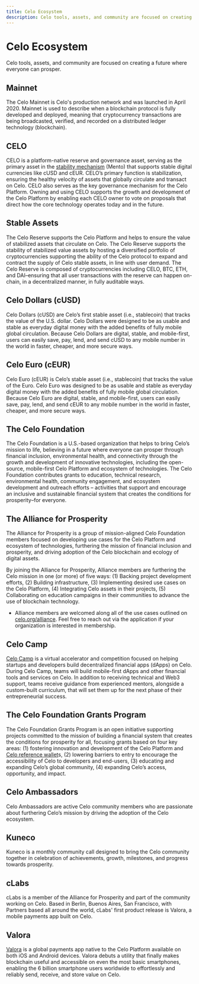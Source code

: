 ```yaml
---
title: Celo Ecosystem
description: Celo tools, assets, and community are focused on creating a future where everyone can prosper.
---
```

# Celo Ecosystem

Celo tools, assets, and community are focused on creating a future where everyone can prosper.

## Mainnet

The Celo Mainnet is Celo's production network and was launched in April 2020. Mainnet is used to describe when a blockchain protocol is fully developed and deployed, meaning that cryptocurrency transactions are being broadcasted, verified, and recorded on a distributed ledger technology (blockchain).

## CELO

CELO is a platform-native reserve and governance asset, serving as the primary asset in the [stability mechanism](https://celo.org/papers/Celo_Stability_Analysis.pdf) (Mento) that supports stable digital currencies like cUSD and cEUR. CELO’s primary function is stabilization, ensuring the healthy velocity of assets that globally circulate and transact on Celo. CELO also serves as the key governance mechanism for the Celo Platform. Owning and using CELO supports the growth and development of the Celo Platform by enabling each CELO owner to vote on proposals that direct how the core technology operates today and in the future. 

## Stable Assets

The Celo Reserve supports the Celo Platform and helps to ensure the value of stabilized assets that circulate on Celo. The Celo Reserve supports the stability of stabilized value assets by hosting a diversified portfolio of cryptocurrencies supporting the ability of the Celo protocol to expand and contract the supply of Celo stable assets, in line with user demand. The Celo Reserve is composed of cryptocurrencies including CELO, BTC, ETH, and DAI–ensuring that all user transactions with the reserve can happen on-chain, in a decentralized manner, in fully auditable ways.

## Celo Dollars (cUSD)

Celo Dollars (cUSD) are Celo’s first stable asset (i.e., stablecoin) that tracks the value of the U.S. dollar. Celo Dollars were designed to be as usable and stable as everyday digital money with the added benefits of fully mobile global circulation. Because Celo Dollars are digital, stable, and mobile-first, users can easily save, pay, lend, and send cUSD to any mobile number in the world in faster, cheaper, and more secure ways.

## Celo Euro (cEUR)

Celo Euro (cEUR) is Celo’s stable asset (i.e., stablecoin) that tracks the value of the Euro. Celo Euro was designed to be as usable and stable as everyday digital money with the added benefits of fully mobile global circulation. Because Celo Euro are digital, stable, and mobile-first, users can easily save, pay, lend, and send cEUR to any mobile number in the world in faster, cheaper, and more secure ways.

## The Celo Foundation

The Celo Foundation is a U.S.-based organization that helps to bring Celo’s mission to life, believing in a future where everyone can prosper through financial inclusion, environmental health, and connectivity through the growth and development of innovative technologies, including the open-source, mobile-first Celo Platform and ecosystem of technologies. The Celo Foundation contributes grants to education, technical research, environmental health, community engagement, and ecosystem development and outreach efforts – activities that support and encourage an inclusive and sustainable financial system that creates the conditions for prosperity–for everyone.

## The Alliance for Prosperity

The Alliance for Prosperity is a group of mission-aligned Celo Foundation members focused on developing use cases for the Celo Platform and ecosystem of technologies, furthering the mission of financial inclusion and prosperity, and driving adoption of the Celo blockchain and ecology of digital assets. 

By joining the Alliance for Prosperity, Alliance members are furthering the Celo mission in one (or more) of five ways: (1) Backing project development efforts, (2) Building infrastructure, (3) Implementing desired use cases on the Celo Platform, (4) Integrating Celo assets in their projects, (5) Collaborating on education campaigns in their communities to advance the use of blockchain technology.

* Alliance members are welcomed along all of the use cases outlined on [celo.org/alliance](https://celo.org/alliance). Feel free to reach out via the application if your organization is interested in membership.

## Celo Camp

[Celo Camp](https://www.celocamp.com/) is a virtual accelerator and competition focused on helping startups and developers build decentralized financial apps (dApps) on Celo. During Celo Camp, teams will build mobile-first dApps and other financial tools and services on Celo. In addition to receiving technical and Web3 support, teams receive guidance from experienced mentors, alongside a custom-built curriculum, that will set them up for the next phase of their entrepreneurial success.

## The Celo Foundation Grants Program

The Celo Foundation Grants Program is an open initiative supporting projects committed to the mission of building a financial system that creates the conditions for prosperity for all, focusing grants based on four key areas: (1) fostering innovation and development of the Celo Platform and[ Celo reference wallet](https://celo.org/developers/wallet)s, (2) lowering barriers to entry to encourage the accessibility of Celo to developers and end-users, (3) educating and expanding Celo’s global community, (4) expanding Celo’s access, opportunity, and impact.

## Celo Ambassadors

Celo Ambassadors are active Celo community members who are passionate about furthering Celo’s mission by driving the adoption of the Celo ecosystem.

## Kuneco

Kuneco is a monthly community call designed to bring the Celo community together in celebration of achievements, growth, milestones, and progress towards prosperity. 

## cLabs

cLabs is a member of the Alliance for Prosperity and part of the community working on Celo. Based in Berlin, Buenos Aires, San Francisco, with Partners based all around the world, cLabs' first product release is Valora, a mobile payments app built on Celo.

## Valora

[Valora](https://valoraapp.com/) is a global payments app native to the Celo Platform available on both iOS and Android devices. Valora debuts a utility that finally makes blockchain useful and accessible on even the most basic smartphones, enabling the 6 billion smartphone users worldwide to effortlessly and reliably send, receive, and store value on Celo.
